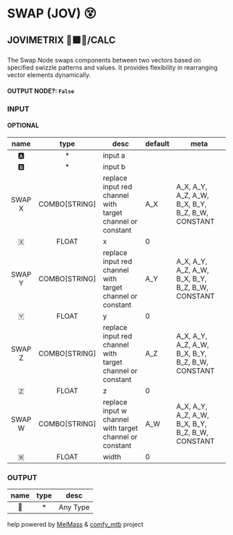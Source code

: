 # SWAP (JOV) 😵

## JOVIMETRIX 🔺🟩🔵/CALC

The Swap Node swaps components between two vectors based on specified swizzle patterns and values. It provides flexibility in rearranging vector elements dynamically.

#### OUTPUT NODE?: `False`

### INPUT

#### OPTIONAL

name|type|desc|default|meta
:---:|:---:|---|---|---
🅰️|*|input a||
🅱️|*|input b||
SWAP X|COMBO[STRING]|replace input red channel with<br>target channel or constant|A_X|A_X, A_Y, A_Z, A_W, B_X, B_Y, B_Z, B_W,<br>CONSTANT
🇽|FLOAT|x|0|
SWAP Y|COMBO[STRING]|replace input red channel with<br>target channel or constant|A_Y|A_X, A_Y, A_Z, A_W, B_X, B_Y, B_Z, B_W,<br>CONSTANT
🇾|FLOAT|y|0|
SWAP Z|COMBO[STRING]|replace input red channel with<br>target channel or constant|A_Z|A_X, A_Y, A_Z, A_W, B_X, B_Y, B_Z, B_W,<br>CONSTANT
🇿|FLOAT|z|0|
SWAP W|COMBO[STRING]|replace input w channel with target<br>channel or constant|A_W|A_X, A_Y, A_Z, A_W, B_X, B_Y, B_Z, B_W,<br>CONSTANT
🇼|FLOAT|width|0|

### OUTPUT

name|type|desc
:---:|:---:|---
🔮|*|Any Type

help powered by [MelMass](https://github.com/melMass) & [comfy_mtb](https://github.com/melMass/comfy_mtb) project